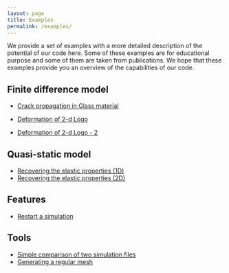 ```yaml
---
layout: page
title: Examples
permalink: /examples/
---
```

We provide a set of examples with a more detailed description of the potential of our code here. Some of these examples are for educational purpose and
some of them are taken from publications. We hope that these examples provide you an overview of the capabilities of our code. 

## Finite difference model

* [Crack propagation in Glass material](/examples/fd-crack-glass-material.html)

* [Deformation of 2-d Logo](/examples/fd-logo-soft-material.html)

* [Deformation of 2-d Logo - 2](/examples/fd-logo-soft-material-2.html)

## Quasi-static model

* [Recovering the elastic properties (1D)](/examples/qs-1d-properties.html)
* [Recovering the elastic properties (2D)](/examples/qs-2d-elastic.html)

## Features

* [Restart a simulation](/examples/restart.html)

## Tools

* [Simple comparison of two simulation files](/examples/simple-comapre.html)
* [Generating a regular mesh](/examples/regular-mesh.html)
